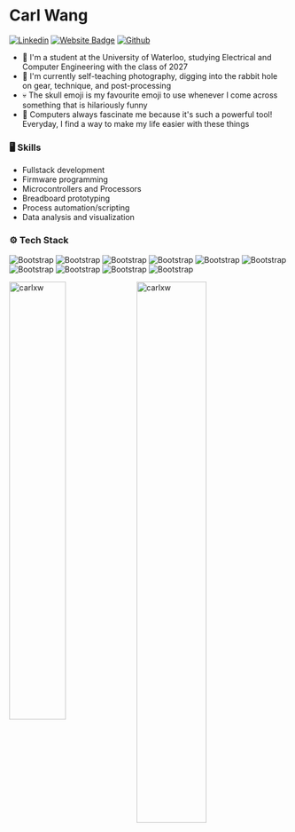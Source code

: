 # Carl Wang



[![Linkedin](https://img.shields.io/badge/-LinkedIn-blue?style=flat&logo=Linkedin&logoColor=white)](https://www.linkedin.com/in/carlxwang/)
[![Website Badge](https://img.shields.io/badge/-Website-c14438?style=flat&logo=Google-Chrome&logoColor=white&link=https://www.carlxw.dev)](https://www.carlxw.dev)
[![Github](https://img.shields.io/github/followers/carlxw?label=Follow&style=social)](https://github.com/carlxw)

- 🍎 I'm a student at the University of Waterloo, studying Electrical and Computer Engineering with the class of 2027
- 📸 I'm currently self-teaching photography, digging into the rabbit hole on gear, technique, and post-processing
- 💀 The skull emoji is my favourite emoji to use whenever I come across something that is hilariously funny
- 💾 Computers always fascinate me because it's such a powerful tool! Everyday, I find a way to make my life easier with these things

### 🖥 Skills

- Fullstack development
- Firmware programming
- Microcontrollers and Processors
- Breadboard prototyping
- Process automation/scripting
- Data analysis and visualization

### ⚙️ Tech Stack

![Bootstrap](https://img.shields.io/badge/-Python%20%28Django%29-05122A?style=flat-square&logo=Python-(Django)&color=353535) ![Bootstrap](https://img.shields.io/badge/-JavaScript%2C%20TypeScript%20%28ReactJS%2C%20React%20Native%3B%20NodeJS%2C%20ExpressJS%29-05122A?style=flat-square&logo=JavaScript,-TypeScript-(ReactJS,-React-Native;-NodeJS,-ExpressJS)&color=353535) ![Bootstrap](https://img.shields.io/badge/-Java-05122A?style=flat-square&logo=Java&color=353535) ![Bootstrap](https://img.shields.io/badge/-C%2B%2B%2C%20C%23-05122A?style=flat-square&logo=C++,-C#&color=353535) ![Bootstrap](https://img.shields.io/badge/-HTML5%2C%20CSS3-05122A?style=flat-square&logo=HTML5,-CSS3&color=353535) ![Bootstrap](https://img.shields.io/badge/-LaTeX-05122A?style=flat-square&logo=LaTeX&color=353535) ![Bootstrap](https://img.shields.io/badge/-MySQL-05122A?style=flat-square&logo=MySQL&color=353535) ![Bootstrap](https://img.shields.io/badge/-Visual%20Studio%20Code-05122A?style=flat-square&logo=Visual-Studio-Code&color=353535) ![Bootstrap](https://img.shields.io/badge/-Raspberry%20Pi%2C%20Arduino%2C%20ESP32%2C%20STM32-05122A?style=flat-square&logo=Raspberry-Pi,-Arduino,-ESP32,-STM32&color=353535) ![Bootstrap](https://img.shields.io/badge/-Excel-05122A?style=flat-square&logo=Excel&color=353535)

<div>
  <img width="45%" align="left" src="https://github-readme-stats.vercel.app/api/top-langs?username=carlxw&show_icons=true&locale=en&layout=compact" alt="carlxw" />
  <img width="50%"  src="https://github-readme-streak-stats.herokuapp.com/?user=carlxw&" alt="carlxw" />
</div>
